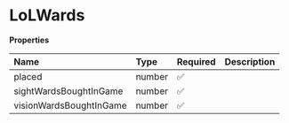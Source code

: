 # LoLWards

**Properties**

| Name                    | Type   | Required | Description |
| :---------------------- | :----- | :------- | :---------- |
| placed                  | number | ✅       |             |
| sightWardsBoughtInGame  | number | ✅       |             |
| visionWardsBoughtInGame | number | ✅       |             |

<!-- This file was generated by liblab | https://liblab.com/ -->
